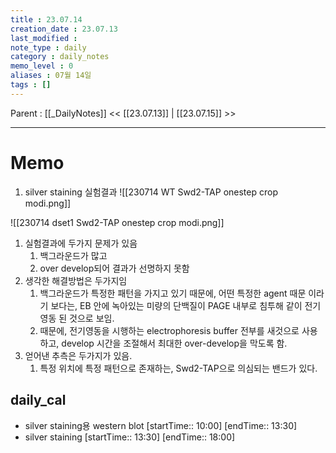 ```yaml
---
title : 23.07.14
creation_date : 23.07.13
last_modified :
note_type : daily
category : daily_notes
memo_level : 0
aliases : 07월 14일
tags : []
---
```

Parent : [[_DailyNotes]]
<< [[23.07.13]] | [[23.07.15]] >>

---
# Memo

1.  silver staining 실험결과
![[230714 WT Swd2-TAP onestep crop modi.png]]

![[230714 dset1 Swd2-TAP onestep crop modi.png]]
1. 실험결과에 두가지 문제가 있음
	1. 백그라운드가 많고
	2. over develop되어 결과가 선명하지 못함
2. 생각한 해결방법은 두가지임
	1. 백그라운드가 특정한 패턴을 가지고 있기 때문에, 어떤 특정한 agent 때문 이라기 보다는, EB 안에 녹아있는 미량의 단백질이 PAGE 내부로 침투해 같이 전기영동 된 것으로 보임.
	2. 때문에, 전기영동을 시행하는 electrophoresis buffer 전부를 새것으로 사용하고, develop 시간을 조절해서 최대한 over-develop을 막도록 함.
3. 얻어낸 추측은 두가지가 있음.
	1. 특정 위치에 특정 패턴으로 존재하는, Swd2-TAP으로 의심되는 밴드가 있다.

## daily_cal
-  silver staining용 western blot [startTime:: 10:00]  [endTime:: 13:30]
-  silver staining [startTime:: 13:30]  [endTime:: 18:00]
